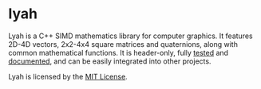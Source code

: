 # lyah

Lyah is a C++ SIMD mathematics library for computer graphics. It features 2D-4D vectors, 2x2-4x4 square matrices and quaternions, along with common mathematical functions. It is header-only, fully [tested](https://github.com/debaze/lyah/tree/test) and [documented](https://debaze.github.io/lyah), and can be easily integrated into other projects.

Lyah is licensed by the [MIT License](https://github.com/debaze/lyah/blob/main/LICENSE).